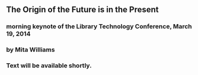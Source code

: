 ## The Origin of the Future is in the Present
### morning keynote of the Library Technology Conference, March 19, 2014
### by Mita Williams


### Text will be available shortly.
